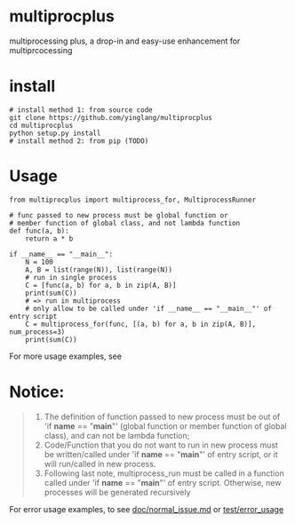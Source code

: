 # multiprocplus
multiprocessing plus, a drop-in and easy-use enhancement for multiprcocessing

# install

```shell
# install method 1: from source code
git clone https://github.com/yinglang/multiprocplus
cd multiprocplus
python setup.py install
# install method 2: from pip (TODO)
```

# Usage

```shell
from multiprocplus import multiprocess_for, MultiprocessRunner

# func passed to new process must be global function or 
# member function of global class, and not lambda function
def func(a, b):
    return a * b

if __name__ == "__main__":
    N = 100
    A, B = list(range(N)), list(range(N))
    # run in single process
    C = [func(a, b) for a, b in zip(A, B)]
    print(sum(C))
    # => run in multiprocess
    # only allow to be called under 'if __name__ == "__main__"' of entry script
    C = multiprocess_for(func, [(a, b) for a, b in zip(A, B)], num_process=3)
    print(sum(C))
```

For more usage examples, see []()


# Notice:

>1. The definition of function passed to new process must be out of 'if __name__ == "__main__"' (global function or member function of global class), 
  and can not be lambda function;
>2. Code/Function that you do not want to run in new process must be written/called under 'if __name__ == "__main__"' of entry script, 
  or it will run/called in new process.
>3. Following last note, multiprocess_run must be called in a function called under 'if __name__ == "__main__"' of entry script. 
  Otherwise, new processes will be generated recursively

For error usage examples, to see [doc/normal_issue.md](doc/normal_issue.md) or [test/error_usage](test/error_usage)